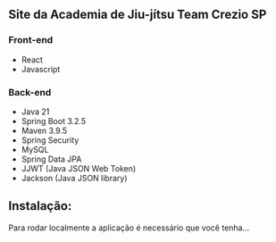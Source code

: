 ## Site da Academia de Jiu-jítsu Team Crezio SP

### Front-end
* React
* Javascript

### Back-end
* Java 21
* Spring Boot 3.2.5
* Maven 3.9.5
* Spring Security
* MySQL
* Spring Data JPA
* JJWT (Java JSON Web Token)
* Jackson (Java JSON library)

## Instalação:
Para rodar localmente a aplicação é necessário que você tenha... 
